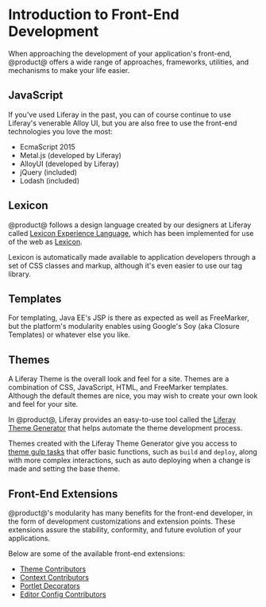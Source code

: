 # Introduction to Front-End Development [](id=introduction-to-frontend-development)

When approaching the development of your application's front-end, @product@ 
offers a wide range of approaches, frameworks, utilities, and mechanisms to make 
your life easier.

## JavaScript [](id=javascript)

If you've used Liferay in the past, you can of course continue to use Liferay's
venerable Alloy UI, but you are also free to use the front-end technologies you
love the most:

-   EcmaScript 2015
-   Metal.js (developed by Liferay)
-   AlloyUI (developed by Liferay)
-   jQuery (included)
-   Lodash (included)

## Lexicon [](id=lexicon)

@product@ follows a design language created by our designers at Liferay called 
[Lexicon Experience Language](https://lexicondesign.io/), which has been 
implemented for use of the web as [Lexicon](https://liferay.github.io/clay/).

Lexicon is automatically made available to application developers through a set 
of CSS classes and markup, although it's even easier to use our tag library. 

## Templates [](id=templates)

For templating, Java EE's JSP is there as expected as well as FreeMarker, but the
platform's modularity enables using Google's Soy (aka Closure Templates) or
whatever else you like.

## Themes [](id=themes)

A Liferay Theme is the overall look and feel for a site. Themes are a
combination of CSS, JavaScript, HTML, and FreeMarker templates. Although the
default themes are nice, you may wish to create your own look and feel for your
site.

In @product@, Liferay provides an easy-to-use tool called the [Liferay Theme Generator](/develop/tutorials/-/knowledge_base/7-0/themes-generator)
that helps automate the theme development process.

Themes created with the Liferay Theme Generator give you access to [theme gulp tasks](/develop/reference/-/knowledge_base/7-0/theme-gulp-tasks)
that offer basic functions, such as `build` and `deploy`, along with 
more complex interactions, such as auto deploying when a change is made and
setting the base theme.

## Front-End Extensions [](id=frontend-extensions)

@product@'s modularity has many benefits for the front-end developer, in the
form of development customizations and extension points. These extensions assure
the stability, conformity, and future evolution of your applications.

Below are some of the available front-end extensions:

- [Theme Contributors](/develop/tutorials/-/knowledge_base/7-0/theme-contributors)
- [Context Contributors](/develop/tutorials/-/knowledge_base/7-0/context-contributors)
- [Portlet Decorators](/develop/tutorials/-/knowledge_base/7-0/portlet-decorators)
- [Editor Config Contributors](/develop/tutorials/-/knowledge_base/7-0/modifying-an-editors-configuration)

